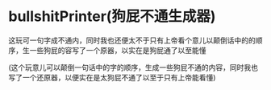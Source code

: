 # bullshitPrinter(狗屁不通生成器)

这玩可一句字成不通内，同时我也还便太不于只有上帝看个意儿以颠倒话中的的顺序，生一些狗屁的容写了一个原器，以实在是狗屁通了以至能懂

(这个玩意儿可以颠倒一句话中的字的顺序，生成一些狗屁不通的内容，同时我也写了一个还原器，以便实在是太狗屁不通了以至于只有上帝能看懂)
